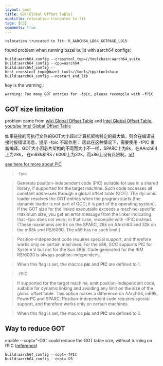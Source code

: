 ```yaml
---
layout: post
title: GOT(Global Offset Table)
subtitle: relocation truncated to fit
tags: [CS]
comments: true
---
```



```
relocation truncated to fit: R_AARCH64_LD64_GOTPAGE_LO15
```

found problem when running bazel build with aarch64 configs:

```
build:aarch64_config --crosstool_top=//toolchain:aarch64_suite
build:aarch64_config --cpu=aarch64
build:aarch64_config --host_crosstool_top=@bazel_tools//tools/cpp:toolchain
build:aarch64_config --nostart_end_lib
```

key is the warning :

```
warning: Too many GOT entries for -fpic, please recompile with -fPIC
```

<p></p>

## GOT size limitation

problem came from [wiki Global Offset Table](https://en.wikipedia.org/wiki/Global_Offset_Table) and [Intel Global Offset Table](https://www.intel.com/content/www/us/en/docs/programmable/683620/current/global-offset-table.html), [youtube Intel Global Offset Table](https://www.youtube.com/watch?v=kUk5pw4w0h4)

如果链接的可执行文件的GOT大小超过计算机架构特定的最大值，则会在编译链接时报错误消息，提示 -fpic 不起作用；
因此在这种情况下，需要使用 -fPIC 重新编译。GOT大小因芯片架构的不同而大小不一样，SPARC上为8k，在AArch64上为28k，
在m68k和RS / 6000上为32k。而x86上没有此限制。[ref](https://zhuanlan.zhihu.com/p/526203062)

[see here for more about PIC](https://gcc.gnu.org/onlinedocs/gcc/Code-Gen-Options.html#Code-Gen-Options)

> -fpic

> Generate position-independent code (PIC) suitable for use in a shared library, if supported for the target machine. Such code accesses all constant addresses through a global offset table (GOT). The dynamic loader resolves the GOT entries when the program starts (the dynamic loader is not part of GCC; it is part of the operating system). If the GOT size for the linked executable exceeds a machine-specific maximum size, you get an error message from the linker indicating that -fpic does not work; in that case, recompile with -fPIC instead. (These maximums are 8k on the SPARC, 28k on AArch64 and 32k on the m68k and RS/6000. The x86 has no such limit.)

> Position-independent code requires special support, and therefore works only on certain machines. For the x86, GCC supports PIC for System V but not for the Sun 386i. Code generated for the IBM RS/6000 is always position-independent.

> When this flag is set, the macros __pic__ and __PIC__ are defined to 1.

> -fPIC

> If supported for the target machine, emit position-independent code, suitable for dynamic linking and avoiding any limit on the size of the global offset table. This option makes a difference on AArch64, m68k, PowerPC and SPARC.
Position-independent code requires special support, and therefore works only on certain machines.

> When this flag is set, the macros __pic__ and __PIC__ are defined to 2.

## Way to reduce GOT

enable --copt="-O3" could reduce the GOT table size, without turning on fPIC ([reference](https://stackoverflow.com/questions/57245580/fpic-and-o3-optimization-flags))

```
build:aarch64_config --copt=-fPIC
build:aarch64_config --copt=-O3
```
